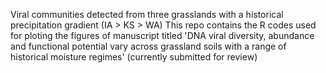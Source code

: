 Viral communities detected from three grasslands with a historical precipitation gradient (IA > KS > WA)
This repo contains the R codes used for ploting the figures of manuscript titled 'DNA viral diversity, abundance and functional potential vary across grassland soils with a range of historical moisture regimes' (currently submitted for review)
